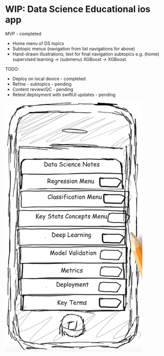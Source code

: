 #  WIP: Data Science Educational ios app

MVP - completed
* Home menu of DS topics
* Subtopic menus (navigation from list navigations for above)
* Hand-drawn illustrations, text for final navigation subtopics e.g. (home) supervised learning -> (submenu) XGBoost -> XGBoost.

TODO:
* Deploy on local device - completed
* Refine - subtopics - pending
* Content review/QC - pending
* Retest deployment with swiftUI updates - pending

<img src="https://github.com/patrickmlong/ListNavTemplate/blob/master/mockup_home.png" height="800" title="Test Home Screen">





